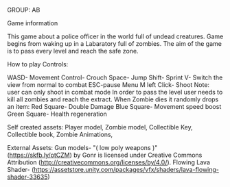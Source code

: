 GROUP: AB

Game information

This game about a police officer in the world full of undead creatures.
Game begins from waking up in a Labaratory full of zombies.
The aim of the game is to pass every level and reach the safe zone.

How to play
Controls:

WASD- Movement
Control- Crouch
Space- Jump
Shift- Sprint
V- Switch the view from normal to combat
ESC-pause Menu
M left Click- Shoot
Note: user can only shoot in combat mode
In order to pass the level user needs to kill all zombies and reach the extract.
When Zombie dies it randomly drops an item:
Red Square- Double Damage
Blue Square- Movement speed boost
Green Square- Health regeneration 

Self created assets:
Player model,
Zombie model,
Collectible Key,
Collectible book,
Zombie Animations,

External Assets:
Gun models- "( low poly weapons )" (https://skfb.ly/otCZM) 
by Gonr is licensed under Creative Commons Attribution (http://creativecommons.org/licenses/by/4.0/).
Flowing Lava Shader- (https://assetstore.unity.com/packages/vfx/shaders/lava-flowing-shader-33635)
